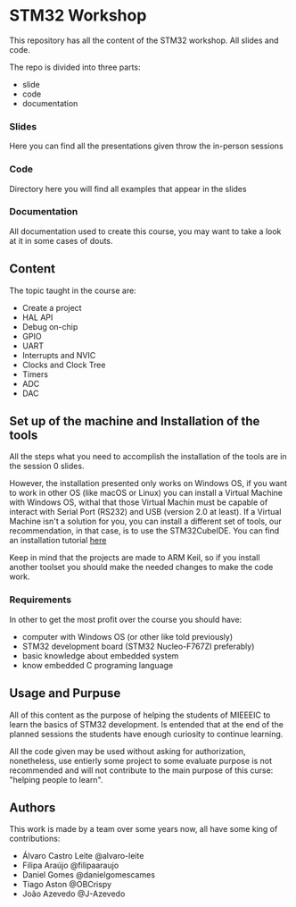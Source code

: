 # STM32 Workshop

This repository has all the content of the STM32 workshop. All slides and code.

The repo is divided into three parts:
- slide
- code
- documentation

### Slides

Here you can find all the presentations given throw the in-person sessions

### Code

Directory here you will find all examples that appear in the slides

### Documentation

All documentation used to create this course, you may want to take a look at it 
in some cases of douts. 

## Content

The topic taught in the course are:
- Create a project
- HAL API
- Debug on-chip
- GPIO
- UART
- Interrupts and NVIC
- Clocks and Clock Tree
- Timers
- ADC
- DAC

## Set up of the machine and Installation of the tools

All the steps what you need to accomplish the installation of the tools are in 
the session 0 slides. 

However, the installation presented only works on Windows OS, if you want to 
work in other OS (like macOS or Linux) you can install a Virtual Machine with 
Windows OS, withal that those Virtual Machin must be capable of interact with 
Serial Port (RS232) and USB (version 2.0 at least). If a Virtual Machine isn't 
a solution for you, you can install a different set of tools, our 
recommendation, in that case, is to use the STM32CubeIDE. You can find an 
installation tutorial [here](https://www.st.com/content/ccc/resource/technical/document/user_manual/group1/31/8b/03/27/25/c5/4d/ae/DM00603964/files/DM00603964.pdf/jcr:content/translations/en.DM00603964.pdf)

Keep in mind that the projects are made to ARM Keil, so if you install another 
toolset you should make the needed changes to make the code work.

### Requirements

In other to get the most profit over the course you should have:
- computer with Windows OS (or other like told previously)
- STM32 development board (STM32 Nucleo-F767ZI preferably)
- basic knowledge about embedded system 
- know embedded C programing language

## Usage and Purpuse

All of this content as the purpose of helping the students of MIEEEIC to learn 
the basics of STM32 development. Is entended that at the end of the planned 
sessions the students have enough curiosity to continue learning.

All the code given may be used without asking for authorization, nonetheless, 
use entierly some project to some evaluate purpose is not recommended and will 
not contribute to the main purpose of this curse: "helping people to learn".

## Authors

This work is made by a team over some years now, all have some king of contributions:
- Álvaro Castro Leite @alvaro-leite
- Filipa Araújo @filipaaraujo
- Daniel Gomes @danielgomescames
- Tiago Aston @OBCrispy
- João Azevedo @J-Azevedo

